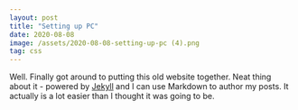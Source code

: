```yaml
---
layout: post
title: "Setting up PC"
date: 2020-08-08
image: /assets/2020-08-08-setting-up-pc (4).png
tag: css
---
```


Well. Finally got around to putting this old website together. Neat thing about it - powered by [Jekyll](http://jekyllrb.com) and I can use Markdown to author my posts. It actually is a lot easier than I thought it was going to be.
